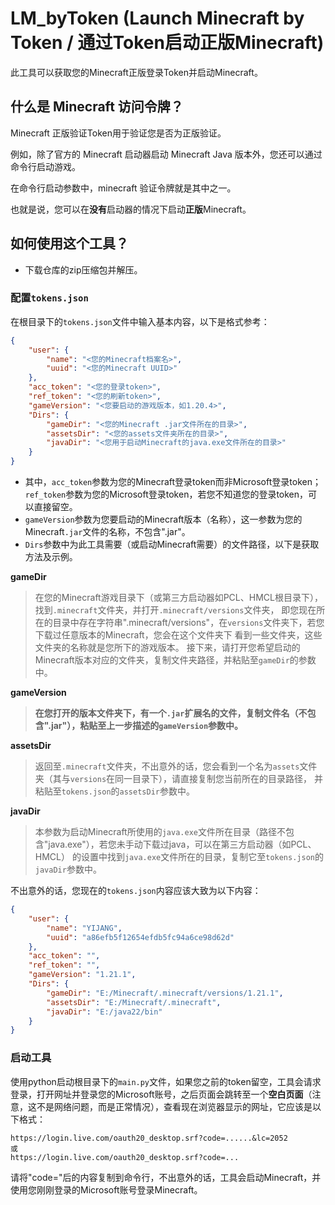 # LM_byToken (Launch Minecraft by Token / 通过Token启动正版Minecraft)
此工具可以获取您的Minecraft正版登录Token并启动Minecraft。<br>
## 什么是 Minecraft 访问令牌？
Minecraft 正版验证Token用于验证您是否为正版验证。

例如，除了官方的 Minecraft 启动器启动 Minecraft Java 版本外，您还可以通过命令行启动游戏。

在命令行启动参数中，minecraft 验证令牌就是其中之一。

也就是说，您可以在**没有**启动器的情况下启动**正版**Minecraft。

## 如何使用这个工具？
- 下载仓库的zip压缩包并解压。
### 配置`tokens.json`
在根目录下的`tokens.json`文件中输入基本内容，以下是格式参考：
```json
{
    "user": {
        "name": "<您的Minecraft档案名>",
        "uuid": "<您的Minecraft UUID>"
    },
    "acc_token": "<您的登录token>",
    "ref_token": "<您的刷新token>",
    "gameVersion": "<您要启动的游戏版本，如1.20.4>",
    "Dirs": {
        "gameDir": "<您的Minecraft .jar文件所在的目录>",
        "assetsDir": "<您的assets文件夹所在的目录>",
        "javaDir": "<您用于启动Minecraft的java.exe文件所在的目录>"
    }
}
```
- 其中，`acc_token`参数为您的Minecraft登录token而非Microsoft登录token；`ref_token`参数为您的Microsoft登录token，若您不知道您的登录token，可以直接留空。
- `gameVersion`参数为您要启动的Minecraft版本（名称），这一参数为您的Minecraft`.jar`文件的名称，不包含".jar"。
- `Dirs`参数中为此工具需要（或启动Minecraft需要）的文件路径，以下是获取方法及示例。

**gameDir**
> 在您的Minecraft游戏目录下（或第三方启动器如PCL、HMCL根目录下），找到`.minecraft`文件夹，并打开`.minecraft/versions`文件夹，
> 即您现在所在的目录中存在字符串".minecraft/versions"，在`versions`文件夹下，若您下载过任意版本的Minecraft，您会在这个文件夹下
> 看到一些文件夹，这些文件夹的名称就是您所下的游戏版本。
> 接下来，请打开您希望启动的Minecraft版本对应的文件夹，复制文件夹路径，并粘贴至`gameDir`的参数中。

**gameVersion**
> **在您打开的版本文件夹下，有一个`.jar`扩展名的文件，复制文件名（不包含".jar"），粘贴至上一步描述的`gameVersion`参数中。**

**assetsDir**
> 返回至`.minecraft`文件夹，不出意外的话，您会看到一个名为`assets`文件夹（其与`versions`在同一目录下），请直接复制您当前所在的目录路径，
>并粘贴至`tokens.json`的`assetsDir`参数中。

**javaDir**
> 本参数为启动Minecraft所使用的`java.exe`文件所在目录（路径不包含"java.exe"），若您未手动下载过java，可以在第三方启动器（如PCL、HMCL）
> 的设置中找到`java.exe`文件所在的目录，复制它至`tokens.json`的`javaDir`参数中。

不出意外的话，您现在的`tokens.json`内容应该大致为以下内容：
```json
{
    "user": {
        "name": "YIJANG",
        "uuid": "a86efb5f12654efdb5fc94a6ce98d62d"
    },
    "acc_token": "",
    "ref_token": "",
    "gameVersion": "1.21.1",
    "Dirs": {
        "gameDir": "E:/Minecraft/.minecraft/versions/1.21.1",
        "assetsDir": "E:/Minecraft/.minecraft",
        "javaDir": "E:/java22/bin"
    }
}
```

### 启动工具
使用python启动根目录下的`main.py`文件，如果您之前的token留空，工具会请求登录，打开网址并登录您的Microsoft账号，之后页面会跳转至一个**空白页面**（注意，这不是网络问题，而是正常情况），查看现在浏览器显示的网址，它应该是以下格式：
```
https://login.live.com/oauth20_desktop.srf?code=......&lc=2052
或
https://login.live.com/oauth20_desktop.srf?code=...
```
请将"code="后的内容复制到命令行，不出意外的话，工具会启动Minecraft，并使用您刚刚登录的Microsoft账号登录Minecraft。







